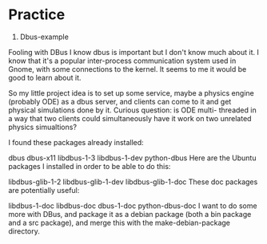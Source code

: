 # Practice


1. Dbus-example

Fooling with DBus
I know dbus is important but I don't know much about it. I know that it's a popular inter-process communication system used in Gnome, with some connections to the kernel. It seems to me it would be good to learn about it.

So my little project idea is to set up some service, maybe a physics engine (probably ODE) as a dbus server, and clients can come to it and get physical simulations done by it. Curious question: is ODE multi- threaded in a way that two clients could simultaneously have it work on two unrelated physics simualtions?

I found these packages already installed:

dbus
dbus-x11
libdbus-1-3
libdbus-1-dev
python-dbus
Here are the Ubuntu packages I installed in order to be able to do this:

libdbus-glib-1-2
libdbus-glib-1-dev
libdbus-glib-1-doc
These doc packages are potentially useful:

libdbus-1-doc
libdbus-doc
dbus-1-doc
python-dbus-doc
I want to do some more with DBus, and package it as a debian package (both a bin package and a src package), and merge this with the make-debian-package directory.
